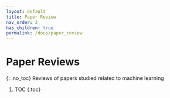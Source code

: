 ```yaml
---
layout: default
title: Paper Review
nav_order: 2
has_children: true
permalink: /docs/paper_review
---
```


# Paper Reviews
{: .no_toc}
Reviews of papers studied related to machine learning

1. TOC
{:toc}
